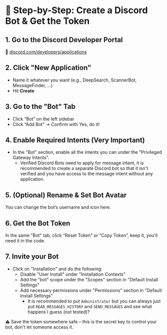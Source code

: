 # 🧪 Step-by-Step: Create a Discord Bot & Get the Token
## 1. Go to the Discord Developer Portal
🔗 [discord.com/developers/applications](https://discord.com/developers/applications)

## 2. Click "New Application"
- Name it whatever you want (e.g., DeepSearch, ScannerBot, MessageFinder, ...)
- Hit **Create**

## 3. Go to the "Bot" Tab
- Click “Bot” on the left sidebar
- Click “Add Bot” → Confirm with Yes, do it!

## 4. Enable Required Intents (Very Important)
- In the "Bot" section, enable all the intents you can under the "Privileged Gateway Intents".
  - Verified Discord Bots need to apply for message intent, it is recommended to create a separate Discord bot so that it isn't verified and you have access to the message intent without any application.

## 5. (Optional) Rename & Set Bot Avatar
You can change the bot’s username and icon here.

## 6. Get the Bot Token
In the same "Bot" tab, click “Reset Token” or “Copy Token”, keep it, you'll need it in the code.

## 7. Invite your Bot
- Click on "Installation" and do the following:
  - Disable "User Install" under "Installation Contexts"
  - Add the "bot" scope under the "Scopes" section in "Default Install Settings"
  - Add necessary permissions under "Permissions" section in "Default Install Settings"
    - It is recommended to put `Administrator` but you can always just put `READ_MESSAGES_HISTORY` and `SEND_MESSAGES` and see what happens I guess (not tested)?

⚠️ Save the token somewhere safe – this is the secret key to control your bot, don't let someone access it.
